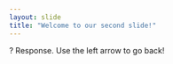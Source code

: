 ```yaml
---
layout: slide
title: "Welcome to our second slide!"
---
```

? Response.
Use the left arrow to go back!
